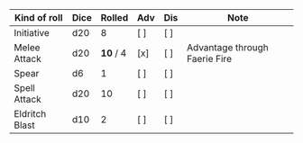 | Kind of roll   | Dice | Rolled     | Adv | Dis | Note                          |
| -------------- | ---- | ---------- | --- | --- | ----------------------------- |
| Initiative     | d20  | 8          | [ ] | [ ] |                               |
| Melee Attack   | d20  | **10** / 4 | [x] | [ ] | Advantage through Faerie Fire |
| Spear          | d6   | 1          | [ ] | [ ] |                               |
| Spell Attack   | d20  | 10         | [ ] | [ ] |                               |
| Eldritch Blast | d10  | 2          | [ ] | [ ] |                               |